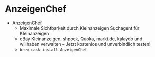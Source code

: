 # AnzeigenChef
- [AnzeigenChef](https://anzeigenchef.roundcubes.de/)
  -  Maximale Sichtbarkeit durch Kleinanzeigen Suchagent für Kleinanzeigen
  - eBay Kleinanzeigen, shpock, Quoka, markt.de, kalaydo und willhaben verwalten – Jetzt kostenlos und unverbindlich testen!
  - `brew cask install AnzeigenChef`
